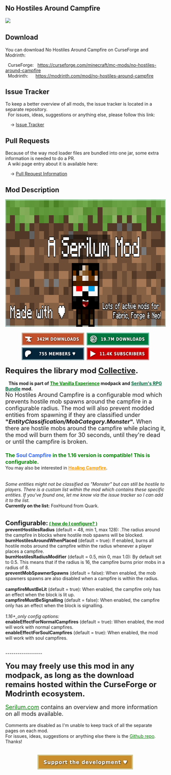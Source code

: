 <h2>No Hostiles Around Campfire</h2>
<p><a href="https://github.com/Serilum/No-Hostiles-Around-Campfire"><img src="https://serilum.com/assets/data/logo/no-hostiles-around-campfire.png"></a></p><h2>Download</h2>
<p>You can download No Hostiles Around Campfire on CurseForge and Modrinth:</p><p>&nbsp;&nbsp;CurseForge: &nbsp;&nbsp;<a href="https://curseforge.com/minecraft/mc-mods/no-hostiles-around-campfire">https://curseforge.com/minecraft/mc-mods/no-hostiles-around-campfire</a><br>&nbsp;&nbsp;Modrinth: &nbsp;&nbsp;&nbsp;&nbsp;&nbsp;<a href="https://modrinth.com/mod/no-hostiles-around-campfire">https://modrinth.com/mod/no-hostiles-around-campfire</a></p>
<h2>Issue Tracker</h2>
<p>To keep a better overview of all mods, the issue tracker is located in a separate repository.<br>&nbsp;&nbsp;For issues, ideas, suggestions or anything else, please follow this link:</p>
<p>&nbsp;&nbsp;&nbsp;&nbsp;-> <a href="https://serilum.com/url/issue-tracker">Issue Tracker</a></p>
<h2>Pull Requests</h2>
<p>Because of the way mod loader files are bundled into one jar, some extra information is needed to do a PR.<br>&nbsp;&nbsp;A wiki page entry about it is available here:</p>
<p>&nbsp;&nbsp;&nbsp;&nbsp;-> <a href="https://serilum.com/url/pull-requests">Pull Request Information</a></p>
<h2>Mod Description</h2>
<p style="text-align:center"><a href="https://serilum.com/" target="_blank" rel="nofollow"><img src="https://github.com/Serilum/.cdn/raw/main/description/header/header.png" alt="" width="838" height="400"></a></p>
<p style="text-align:center"><a href="https://curseforge.com/members/serilum/projects" target="_blank" rel="nofollow"><img src="https://raw.githubusercontent.com/Serilum/.data-workflow/main/badges/svg/curseforge.svg" width="200"></a> <a href="https://modrinth.com/user/Serilum" target="_blank" rel="nofollow"><img src="https://raw.githubusercontent.com/Serilum/.data-workflow/main/badges/svg/modrinth.svg" width="200"></a> <a href="https://patreon.com/serilum" target="_blank" rel="nofollow"><img src="https://raw.githubusercontent.com/Serilum/.data-workflow/main/badges/svg/patreon.svg" width="200"></a> <a href="https://youtube.com/@serilum" target="_blank" rel="nofollow"><img src="https://raw.githubusercontent.com/Serilum/.data-workflow/main/badges/svg/youtube.svg" width="200"></a></p>
<p><strong><span style="font-size:24px">Requires the library mod&nbsp;<a style="font-size:24px" href="https://curseforge.com/minecraft/mc-mods/collective" target="_blank" rel="nofollow">Collective</a>.</span></strong><br><br><strong>&nbsp;&nbsp;&nbsp;This mod is part of <span style="color:#008000"><a style="color:#008000" href="https://curseforge.com/minecraft/modpacks/the-vanilla-experience" target="_blank" rel="nofollow">The Vanilla Experience</a></span> modpack and <span style="color:#006b3f"><a style="color:#006b3f" href="https://curseforge.com/minecraft/mc-mods/serilums-rpg-bundle" target="_blank" rel="nofollow">Serilum's RPG Bundle</a></span> mod.</strong><br><span style="font-size:18px">No Hostiles Around Campfire is a configurable mod which prevents hostile mob spawns around the campfire in a configurable radius. The mod will also prevent modded entities from spawning if they are classified under<strong> "<em>EntityClassification/MobCategory.Monster</em>".</strong> When there are hostile mobs around the campfire while placing it, the mod will burn them for 30 seconds, until they're dead or until the campfire is broken.<br><br><strong><span style="color:#008000;font-size:16px">The <span style="color:#36f;font-size:16px">Soul Campfire</span> in the 1.16 version is compatible! This is configurable.</span></strong></span><br>You may also be interested in <span style="color:#f90"><strong><a style="color:#f90" href="https://curseforge.com/minecraft/mc-mods/healing-campfire" rel="nofollow">Healing Campfire</a></strong></span>.<br><br><br><span style="font-size:14px"><em>Some entities might not be classified as "Monster" but can still be hostile to players. There is a custom list within the mod which contains these specific entities. If you've found one, let me know via the issue tracker so I can add it to the list.</em></span><br><strong>Currently on the list:</strong> FoxHound from Quark.<br><br><br><strong><span style="font-size:20px">Configurable:</span> <span style="color:#008000;font-size:14px"><a style="color:#008000" href="https://github.com/Serilum/.information/wiki/how-to-configure-mods" rel="nofollow">(&nbsp;how do I configure?&nbsp;)</a></span><br></strong><strong>preventHostilesRadius</strong>&nbsp;(default = 48, min 1, max 128): .The radius around the campfire in blocks where hostile mob spawns will be blocked.<br><strong>burnHostilesAroundWhenPlaced&nbsp;</strong>(default = true):&nbsp;If enabled, burns all hostile mobs around the campfire within the radius whenever a player places a campfire.<br><strong>burnHostilesRadiusModifier</strong>&nbsp;(default = 0.5, min 0, max 1.0):&nbsp;By default set to 0.5. This means that if the radius is 16, the campfire burns prior mobs in a radius of 8.<br><strong>preventMobSpawnerSpawns</strong>&nbsp;(default = false):&nbsp;When enabled, the mob spawners spawns are also disabled when a campfire is within the radius.<br><br><strong>campfireMustBeLit</strong>&nbsp;(default = true): When enabled, the campfire only has an effect when the block is lit up.<br><strong>campfireMustBeSignalling</strong>&nbsp;(default = false): When enabled, the campfire only has an effect when the block is signalling.<br><br><span style="font-size:14px"><em>1.16+_only config options:</em></span><br><strong>enableEffectForNormalCampfires</strong>&nbsp;(default = true): When enabled, the mod will work with normal campfires.<br><strong>enableEffectForSoulCampfires</strong>&nbsp;(default = true): When enabled, the mod will work with soul campfires.</p>
<p><br>------------------<br><br><span style="font-size:24px"><strong>You may freely use this mod in any modpack, as long as the download remains hosted within the CurseForge or Modrinth ecosystem.</strong></span><br><br><span style="font-size:18px"><a style="font-size:18px;color:#008000" href="https://serilum.com/" rel="nofollow">Serilum.com</a> contains an overview and more information on all mods available.</span><br><br><span style="font-size:14px">Comments are disabled as I'm unable to keep track of all the separate pages on each mod.</span><span style="font-size:14px"><br>For issues, ideas, suggestions or anything else there is the&nbsp;<a style="font-size:14px;color:#008000" href="https://github.com/Serilum/.issue-tracker" rel="nofollow">Github repo</a>. Thanks!</span><span style="font-size:6px"><br><br></span></p>
<p style="text-align:center"><a href="https://serilum.com/donate" rel="nofollow"><img src="https://github.com/Serilum/.cdn/raw/main/description/projects/support.svg" alt="" width="306" height="50"></a></p>